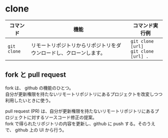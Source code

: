 # clone

| コマンド | 機能 | コマンド実行例 | 
| ---- | ---- | ---- | 
| `git clone` | リモートリポジトリからリポジトリをダウンロードし、クローンします。 | `git clone [url]`<br>`git clone [url] .` |

## fork と pull request

fork は、 github の機能のひとつ。  
自分が更新権限を持たないリモートリポジトリにあるプロジェクトを改変しつつ利用したいときに使う。  

pull request (PR) は、自分が更新権限を持たないリモートリポジトリにあるプロジェクトに対するソースコード修正の提案。  
fork で得られたリポジトリの内容を更新し、github に push する。そのうえで、 github 上の UI から行う。
